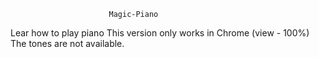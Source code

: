                           Magic-Piano
                          
      
Lear how to play piano
This version only works in Chrome (view - 100%)
The tones are not available.
